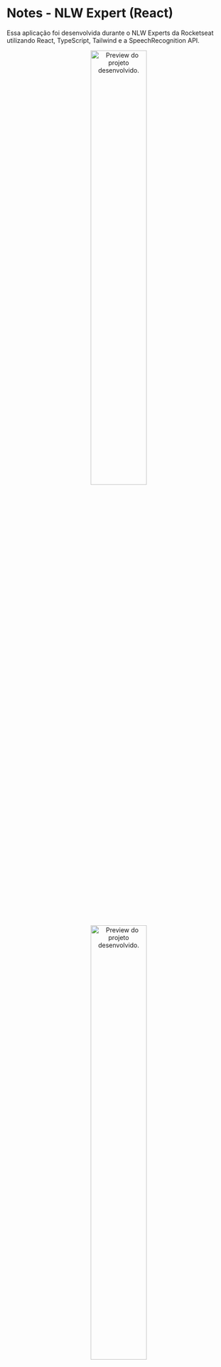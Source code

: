 # Notes - NLW Expert (React)

Essa aplicação foi desenvolvida durante o NLW Experts da Rocketseat utilizando React, TypeScript, Tailwind e a SpeechRecognition API.

<p align="center">
  <img alt="Preview do projeto desenvolvido." src="https://github.com/evandrodias11/notes-react/assets/65000871/2e5f24a1-a9fc-4ae2-9cf7-bc4360d01dc6" width="50%">
</p>
<p align="center">
  <img alt="Preview do projeto desenvolvido." src="https://github.com/evandrodias11/notes-react/assets/65000871/eab9f5a3-4637-4b47-92e8-60ac58237df0" width="50%">
</p>

## Executando

Após clonar o repositório, acesse a pasta do projeto e execute os comandos abaixo:

```sh
npm install
npm run dev
```

Acesse http://localhost:5173 para visualizar a aplicação.

## Projeto online

Disponível <a href="https://appnotes-react.netlify.app/">aqui</a>
